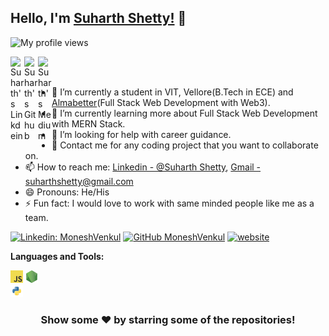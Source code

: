## Hello, I'm [Suharth Shetty!](https://suharth.github.io/portfolio/) 👋

<p align="left"> <img src="https://komarev.com/ghpvc/?username=Suharth&color=000000&style=plastic" alt="My profile views" /> </p>


<a href="https://www.linkedin.com/in/suharth-shetty/" target="new">
  <img align="left" alt="Suharth's Linkdein" width="22px" src="https://cdn.jsdelivr.net/npm/simple-icons@v3/icons/linkedin.svg" />
</a>
<a href="https://github.com/Suharth" target="_blank">
  <img align="left" alt="Suharth's Github" width="22px" src="https://cdn.jsdelivr.net/npm/simple-icons@v3/icons/github.svg" />
</a>
<a href="https://medium.com/@suharthshetty" target="_blank">
  <img align="left" alt="Suharth's Medium" width="22px" src="https://cdn.jsdelivr.net/npm/simple-icons@3.13.0/icons/medium.svg"/>
</a>

<br/>
<br/>

- 🔭 I’m currently a student in VIT, Vellore(B.Tech in ECE) and [Almabetter](https://www.almabetter.com/)(Full Stack Web Development with Web3).
- 🌱 I’m currently learning more about Full Stack Web Development with MERN Stack.
- 🤔 I’m looking for help with career guidance.
- 💬 Contact me for any coding project that you want to collaborate on.
- 📫 How to reach me: [Linkedin - @Suharth Shetty](https://www.linkedin.com/in/suharth-shetty/), [Gmail - suharthshetty@gmail.com](mailto:suharthshetty@gmail.com)
- 😄 Pronouns: He/His
- ⚡ Fun fact: I would love to work with same minded people like me as a team.

[![Linkedin: MoneshVenkul](https://img.shields.io/badge/-MoneshVenkul-blue?style=flat-square&logo=Linkedin&logoColor=white&link=https://www.linkedin.com/in/monesh-venkul-vommi-8a80b6174/)](https://www.linkedin.com/in/monesh-venkul-vommi-8a80b6174/)
[![GitHub MoneshVenkul](https://img.shields.io/github/followers/iampawan?label=follow&style=social)](https://github.com/moneshvenkul)
[![website](https://img.shields.io/badge/PortfolioWebsite-MoneshVenkul.live-2648ff?style=flat-square&logo=google-chrome)](https://moneshvenkul.github.io/)


**Languages and Tools:**  

<code><img height="20" src="https://raw.githubusercontent.com/github/explore/80688e429a7d4ef2fca1e82350fe8e3517d3494d/topics/javascript/javascript.png"></code>
<code><img height="20" src="https://raw.githubusercontent.com/github/explore/80688e429a7d4ef2fca1e82350fe8e3517d3494d/topics/nodejs/nodejs.png"></code>    
<code><img height="20" src="https://github.com/github/explore/blob/main/topics/python/python.png"></code>

<div align="center">

### Show some ❤️ by starring some of the repositories!

</div>

